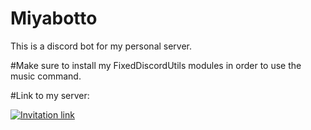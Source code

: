 # Miyabotto

This is a discord bot for my personal server.

#Make sure to install my FixedDiscordUtils modules in order to use the music command.

#Link to my server:

[![Invitation link](https://discord.com/api/guilds/501090983539245061/widget.png?style=banner4)](https://discord.com/invite/hzHH9ybPng)
